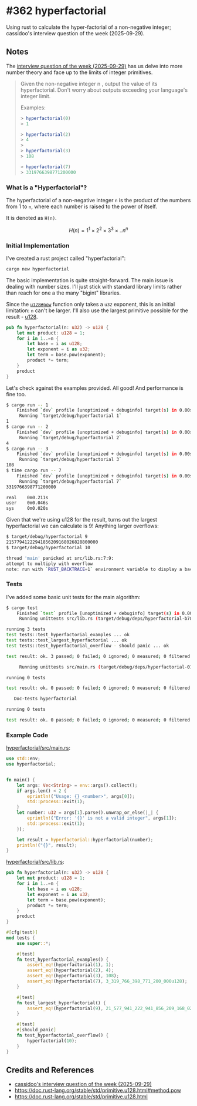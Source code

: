 # #362 hyperfactorial

Using rust to calculate the hyper-factorial of a non-negative integer; cassidoo's interview question of the week (2025-09-29).

## Notes

The [interview question of the week (2025-09-29)](https://buttondown.com/cassidoo/archive/i-recommend-the-freedom-that-comes-from-asking/)
has us delve into more number theory and face up to the limits of integer primitives.

> Given the non-negative integer n , output the value of its hyperfactorial. Don't worry about outputs exceeding your language's integer limit.
>
> Examples:
>
> ```ts
> > hyperfactorial(0)
> > 1
>
> > hyperfactorial(2)
> > 4
> >
> > hyperfactorial(3)
> > 108
>
> > hyperfactorial(7)
> > 3319766398771200000
> ```

### What is a "Hyperfactorial"?

The hyperfactorial of a non-negative integer `n` is the product of the numbers from 1 to `n`, where each number is raised to the power of itself.

It is denoted as `H(n)`.

```math
H(n)=1^1 × 2^2 × 3^3 × .. n^n
```

### Initial Implementation

I've created a rust project called "hyperfactorial":

```sh
cargo new hyperfactorial
```

The basic implementation is quite straight-forward. The main issue is dealing with number sizes.
I'll just stick with standard library limits rather than reach for one a the many "bigint" libraries.

Since the [`u128#pow`](https://doc.rust-lang.org/stable/std/primitive.u128.html#method.pow) function only takes a `u32` exponent,
this is an initial limitation: `n` can't be larger.
I'll also use the largest primitive possible for the result - [u128](https://doc.rust-lang.org/stable/std/primitive.u128.html).

```rust
pub fn hyperfactorial(n: u32) -> u128 {
    let mut product: u128 = 1;
    for i in 1..=n {
        let base = i as u128;
        let exponent = i as u32;
        let term = base.pow(exponent);
        product *= term;
    }
    product
}
```

Let's check against the examples provided. All good! And performance is fine too.

```sh
$ cargo run -- 1
    Finished `dev` profile [unoptimized + debuginfo] target(s) in 0.00s
     Running `target/debug/hyperfactorial 1`
1
$ cargo run -- 2
    Finished `dev` profile [unoptimized + debuginfo] target(s) in 0.00s
     Running `target/debug/hyperfactorial 2`
4
$ cargo run -- 3
    Finished `dev` profile [unoptimized + debuginfo] target(s) in 0.00s
     Running `target/debug/hyperfactorial 3`
108
$ time cargo run -- 7
    Finished `dev` profile [unoptimized + debuginfo] target(s) in 0.00s
     Running `target/debug/hyperfactorial 7`
3319766398771200000

real    0m0.211s
user    0m0.046s
sys     0m0.020s
```

Given that we're using u128 for the result, turns out the largest hyperfactorial we can calculate is 9!
Anything larger overflows:

```sh
$ target/debug/hyperfactorial 9
21577941222941856209168026828800000
$ target/debug/hyperfactorial 10

thread 'main' panicked at src/lib.rs:7:9:
attempt to multiply with overflow
note: run with `RUST_BACKTRACE=1` environment variable to display a backtrace
```

### Tests

I've added some basic unit tests for the main algorithm:

```sh
$ cargo test
    Finished `test` profile [unoptimized + debuginfo] target(s) in 0.00s
     Running unittests src/lib.rs (target/debug/deps/hyperfactorial-b78f34524cd5858c)

running 3 tests
test tests::test_hyperfactorial_examples ... ok
test tests::test_largest_hyperfactorial ... ok
test tests::test_hyperfactorial_overflow - should panic ... ok

test result: ok. 3 passed; 0 failed; 0 ignored; 0 measured; 0 filtered out; finished in 0.00s

     Running unittests src/main.rs (target/debug/deps/hyperfactorial-01ba3700b796986a)

running 0 tests

test result: ok. 0 passed; 0 failed; 0 ignored; 0 measured; 0 filtered out; finished in 0.00s

   Doc-tests hyperfactorial

running 0 tests

test result: ok. 0 passed; 0 failed; 0 ignored; 0 measured; 0 filtered out; finished in 0.00s
```

### Example Code

[hyperfactorial/src/main.rs](./numberwang/src/main.rs):

```rust
use std::env;
use hyperfactorial;


fn main() {
    let args: Vec<String> = env::args().collect();
    if args.len() < 2 {
        eprintln!("Usage: {} <number>", args[0]);
        std::process::exit(1);
    }
    let number: u32 = args[1].parse().unwrap_or_else(|_| {
        eprintln!("Error: '{}' is not a valid integer", args[1]);
        std::process::exit(1);
    });

    let result = hyperfactorial::hyperfactorial(number);
    println!("{}", result);
}
```

[hyperfactorial/src/lib.rs](./numberwang/src/lib.rs):

```rust
pub fn hyperfactorial(n: u32) -> u128 {
    let mut product: u128 = 1;
    for i in 1..=n {
        let base = i as u128;
        let exponent = i as u32;
        let term = base.pow(exponent);
        product *= term;
    }
    product
}

#[cfg(test)]
mod tests {
    use super::*;

    #[test]
    fn test_hyperfactorial_examples() {
        assert_eq!(hyperfactorial(1), 1);
        assert_eq!(hyperfactorial(2), 4);
        assert_eq!(hyperfactorial(3), 108);
        assert_eq!(hyperfactorial(7), 3_319_766_398_771_200_000u128);
    }

    #[test]
    fn test_largest_hyperfactorial() {
        assert_eq!(hyperfactorial(9), 21_577_941_222_941_856_209_168_026_828_800_000u128);
    }

    #[test]
    #[should_panic]
    fn test_hyperfactorial_overflow() {
        hyperfactorial(10);
    }
}
```

## Credits and References

* [cassidoo's interview question of the week (2025-09-29)](https://buttondown.com/cassidoo/archive/i-recommend-the-freedom-that-comes-from-asking/)
* <https://doc.rust-lang.org/stable/std/primitive.u128.html#method.pow>
* <https://doc.rust-lang.org/stable/std/primitive.u128.html>
